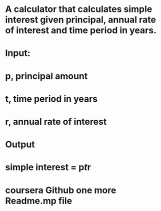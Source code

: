#  A calculator that calculates simple interest given principal, annual rate of interest and time period in years.
# Input:
#  p, principal amount
#  t, time period in years
#  r, annual rate of interest
# Output
# simple interest = p*t*r

# coursera Github one more Readme.mp file

